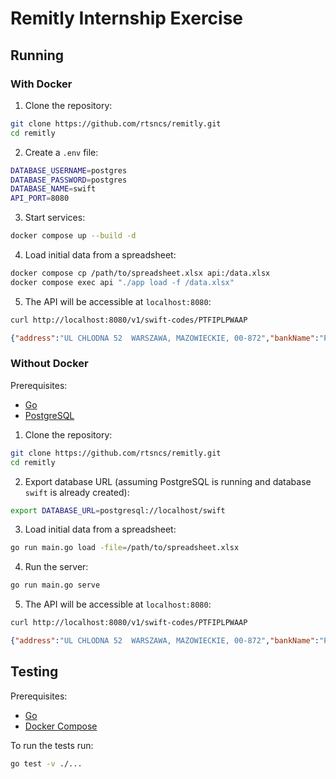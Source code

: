 # Remitly Internship Exercise

## Running
### With Docker

1. Clone the repository:

```bash
git clone https://github.com/rtsncs/remitly.git
cd remitly
```

2. Create a `.env` file:

```bash
DATABASE_USERNAME=postgres
DATABASE_PASSWORD=postgres
DATABASE_NAME=swift
API_PORT=8080
```

3. Start services:

```bash
docker compose up --build -d
```

4. Load initial data from a spreadsheet:

```bash
docker compose cp /path/to/spreadsheet.xlsx api:/data.xlsx
docker compose exec api "./app load -f /data.xlsx"
```

5. The API will be accessible at `localhost:8080`:
```bash
curl http://localhost:8080/v1/swift-codes/PTFIPLPWAAP
```
```json
{"address":"UL CHLODNA 52  WARSZAWA, MAZOWIECKIE, 00-872","bankName":"PKO TOWARZYSTWO FUNDUSZY INWESTYCYJNYCH SA","countryISO2":"PL","countryName":"POLAND","isHeadquarter":false,"swiftCode":"PTFIPLPWAAP"}
```

### Without Docker
Prerequisites:
- [Go](https://go.dev/doc/install)
- [PostgreSQL](https://www.postgresql.org/download/)

1. Clone the repository:

```bash
git clone https://github.com/rtsncs/remitly.git
cd remitly
```

2. Export database URL (assuming PostgreSQL is running and database `swift` is already created):
```bash
export DATABASE_URL=postgresql://localhost/swift
```

3. Load initial data from a spreadsheet:
```bash
go run main.go load -file=/path/to/spreadsheet.xlsx
```

4. Run the server:
```bash
go run main.go serve
```

5. The API will be accessible at `localhost:8080`:
```bash
curl http://localhost:8080/v1/swift-codes/PTFIPLPWAAP
```
```json
{"address":"UL CHLODNA 52  WARSZAWA, MAZOWIECKIE, 00-872","bankName":"PKO TOWARZYSTWO FUNDUSZY INWESTYCYJNYCH SA","countryISO2":"PL","countryName":"POLAND","isHeadquarter":false,"swiftCode":"PTFIPLPWAAP"}
```

## Testing
Prerequisites:
- [Go](https://go.dev/doc/install)
- [Docker Compose](https://docs.docker.com/compose/install/)

To run the tests run:
```bash
go test -v ./...
```
